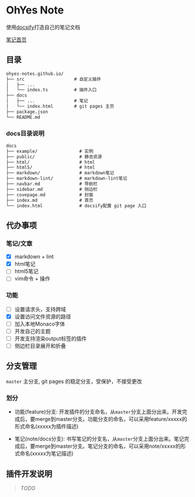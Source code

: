 # OhYes Note

使用[docsify](https://github.com/docsifyjs/docsify)打造自己的笔记文档

[笔记首页](https://karoldy.github.io/ohyes-notes.github.io/)

## 目录

```tex
ohyes-notes.github.io/
├── src                   # 自定义插件
│   ├── ...
│   └── index.ts          # 插件入口
├── docs
│   ├── ...               # 笔记
│   └── index.html        # git pages 主页
├── package.json
└── README.md
```

### docs目录说明

```tex
docs
├── example/                # 实例
├── public/                 # 静态资源
├── html/                   # html
├── html5/                  # html
├── markdown/               # markdown笔记
├── markdown-lint/          # markdown-lint笔记
├── navbar.md               # 导航栏
├── sidebar.md              # 侧边栏
├── covepage.md             # 封面
├── index.md                # 首页
└── index.html              # docsify配置 git page 入口
```

## 代办事项

### 笔记/文章

- [x] markdown + lint
- [x] html笔记
- [ ] html5笔记
- [ ] vim命令 + 操作

### 功能

- [ ] 设置请求头，支持跨域
- [x] 设置访问文件资源的路径
- [ ] 加入本地Monaco字体
- [ ] 开发自己的主题
- [ ] 开发支持渲染output标签的插件
- [ ] 侧边栏目录展开和折叠

## 分支管理

`master` 主分支, git pages 的稳定分支，受保护，不接受更改

### 划分

- 功能(feature)分支: 开发插件的分支命名，从`master`分支上面分出来。开发完成后，要merge到master分支。功能分支的命名，可以采用feature/xxxxx的形式命名(xxxxx为插件描述)

- 笔记(note/docs分支): 书写笔记的分支名，从`master`分支上面分出来。笔记完成后，要merge到master分支。笔记分支的命名，可以采用note/xxxxx的形式命名(xxxxx为笔记描述)


## 插件开发说明

> _TODO_
